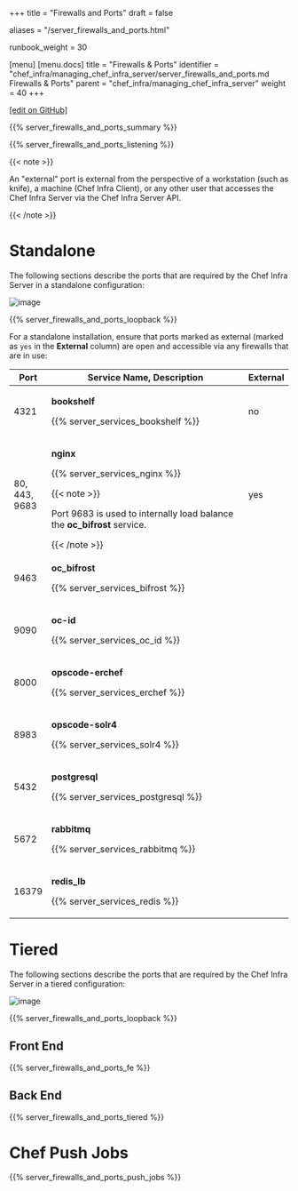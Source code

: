 +++
title = "Firewalls and Ports"
draft = false

aliases = "/server_firewalls_and_ports.html"

runbook_weight = 30

[menu]
  [menu.docs]
    title = "Firewalls & Ports"
    identifier = "chef_infra/managing_chef_infra_server/server_firewalls_and_ports.md Firewalls & Ports"
    parent = "chef_infra/managing_chef_infra_server"
    weight = 40
+++    

[\[edit on GitHub\]](https://github.com/chef/chef-web-docs/blob/master/content/server_firewalls_and_ports.md)

{{% server_firewalls_and_ports_summary %}}

{{% server_firewalls_and_ports_listening %}}

{{< note >}}

An "external" port is external from the perspective of a workstation
(such as knife), a machine (Chef Infra Client), or any other user that
accesses the Chef Infra Server via the Chef Infra Server API.

{{< /note >}}

Standalone
==========

The following sections describe the ports that are required by the Chef
Infra Server in a standalone configuration:

![image](/images/chef_server_ports_standalone.png)

{{% server_firewalls_and_ports_loopback %}}

For a standalone installation, ensure that ports marked as external
(marked as `yes` in the **External** column) are open and accessible via
any firewalls that are in use:

<table>
<colgroup>
<col style="width: 11%" />
<col style="width: 77%" />
<col style="width: 11%" />
</colgroup>
<thead>
<tr class="header">
<th>Port</th>
<th>Service Name, Description</th>
<th>External</th>
</tr>
</thead>
<tbody>
<tr class="odd">
<td><p>4321</p></td>
<td><p><strong>bookshelf</strong></p>
<p>{{% server_services_bookshelf %}}</p></td>
<td><p>no</p></td>
</tr>
<tr class="even">
<td><p>80, 443, 9683</p></td>
<td><p><strong>nginx</strong></p>
<p>{{% server_services_nginx %}}</p>
{{< note >}}
<p>Port 9683 is used to internally load balance the <strong>oc_bifrost</strong> service.</p>
{{< /note >}}</td>
<td><p>yes</p></td>
</tr>
<tr class="odd">
<td><p>9463</p></td>
<td><p><strong>oc_bifrost</strong></p>
<p>{{% server_services_bifrost %}}</p></td>
<td></td>
</tr>
<tr class="even">
<td><p>9090</p></td>
<td><p><strong>oc-id</strong></p>
<p>{{% server_services_oc_id %}}</p></td>
<td></td>
</tr>
<tr class="odd">
<td><p>8000</p></td>
<td><p><strong>opscode-erchef</strong></p>
<p>{{% server_services_erchef %}}</p></td>
<td></td>
</tr>
<tr class="even">
<td><p>8983</p></td>
<td><p><strong>opscode-solr4</strong></p>
<p>{{% server_services_solr4 %}}</p></td>
<td></td>
</tr>
<tr class="odd">
<td><p>5432</p></td>
<td><p><strong>postgresql</strong></p>
<p>{{% server_services_postgresql %}}</p></td>
<td></td>
</tr>
<tr class="even">
<td><p>5672</p></td>
<td><p><strong>rabbitmq</strong></p>
<p>{{% server_services_rabbitmq %}}</p></td>
<td></td>
</tr>
<tr class="odd">
<td><p>16379</p></td>
<td><p><strong>redis_lb</strong></p>
<p>{{% server_services_redis %}}</p></td>
<td></td>
</tr>
</tbody>
</table>

Tiered
======

The following sections describe the ports that are required by the Chef
Infra Server in a tiered configuration:

![image](/images/chef_server_ports_tiered.png)

{{% server_firewalls_and_ports_loopback %}}

Front End
---------

{{% server_firewalls_and_ports_fe %}}

Back End
--------

{{% server_firewalls_and_ports_tiered %}}

Chef Push Jobs
==============

{{% server_firewalls_and_ports_push_jobs %}}
